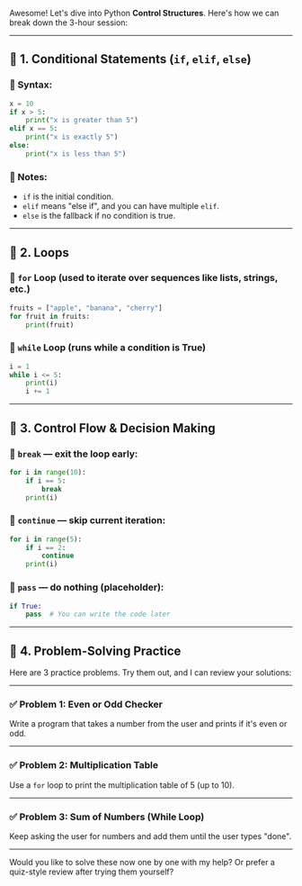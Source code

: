 Awesome! Let's dive into Python **Control Structures**. Here's how we can break down the 3-hour session:

---

## 🧠 **1. Conditional Statements (`if`, `elif`, `else`)**

### 🔹 Syntax:
```python
x = 10
if x > 5:
    print("x is greater than 5")
elif x == 5:
    print("x is exactly 5")
else:
    print("x is less than 5")
```

### 🔹 Notes:
- `if` is the initial condition.
- `elif` means "else if", and you can have multiple `elif`.
- `else` is the fallback if no condition is true.

---

## 🔁 **2. Loops**

### 🔸 `for` Loop (used to iterate over sequences like lists, strings, etc.)
```python
fruits = ["apple", "banana", "cherry"]
for fruit in fruits:
    print(fruit)
```

### 🔸 `while` Loop (runs while a condition is True)
```python
i = 1
while i <= 5:
    print(i)
    i += 1
```

---

## 🔀 **3. Control Flow & Decision Making**

### 🔸 `break` — exit the loop early:
```python
for i in range(10):
    if i == 5:
        break
    print(i)
```

### 🔸 `continue` — skip current iteration:
```python
for i in range(5):
    if i == 2:
        continue
    print(i)
```

### 🔸 `pass` — do nothing (placeholder):
```python
if True:
    pass  # You can write the code later
```

---

## 🧩 **4. Problem-Solving Practice**

Here are 3 practice problems. Try them out, and I can review your solutions:

---

### ✅ Problem 1: Even or Odd Checker
Write a program that takes a number from the user and prints if it's even or odd.

---

### ✅ Problem 2: Multiplication Table
Use a `for` loop to print the multiplication table of 5 (up to 10).

---

### ✅ Problem 3: Sum of Numbers (While Loop)
Keep asking the user for numbers and add them until the user types "done".

---

Would you like to solve these now one by one with my help? Or prefer a quiz-style review after trying them yourself?